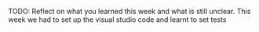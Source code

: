 TODO: Reflect on what you learned this week and what is still unclear.
This week we had to set up the visual studio code and learnt to set tests
